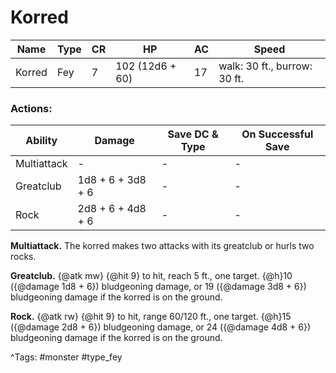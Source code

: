 # Korred

| Name | Type | CR | HP | AC | Speed |
|------|------|----|----|----|-------|
| Korred | Fey | 7 | 102 (12d6 + 60) | 17 | walk: 30 ft., burrow: 30 ft. |

### Actions:

| Ability | Damage | Save DC & Type | On Successful Save |
|---------|--------|----------------|--------------------|
| Multiattack | - | - | - |
| Greatclub | 1d8 + 6 + 3d8 + 6 | - | - |
| Rock | 2d8 + 6 + 4d8 + 6 | - | - |


**Multiattack.** The korred makes two attacks with its greatclub or hurls two rocks.

**Greatclub.** {@atk mw} {@hit 9} to hit, reach 5 ft., one target. {@h}10 ({@damage 1d8 + 6}) bludgeoning damage, or 19 ({@damage 3d8 + 6}) bludgeoning damage if the korred is on the ground.

**Rock.** {@atk rw} {@hit 9} to hit, range 60/120 ft., one target. {@h}15 ({@damage 2d8 + 6}) bludgeoning damage, or 24 ({@damage 4d8 + 6}) bludgeoning damage if the korred is on the ground.

^Tags: #monster #type_fey